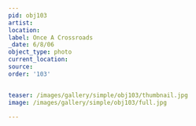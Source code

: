 ```yaml
---
pid: obj103
artist: 
location: 
label: Once A Crossroads
_date: 6/8/06
object_type: photo
current_location: 
source: 
order: '103'


teaser: /images/gallery/simple/obj103/thumbnail.jpg
image: /images/gallery/simple/obj103/full.jpg
 
---
```

